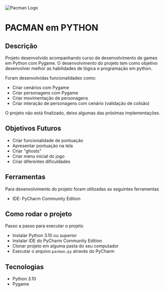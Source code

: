 <img src="https://images-wixmp-ed30a86b8c4ca887773594c2.wixmp.com/f/11a10a01-ac23-4fea-ad5a-b51f53084159/d5z4y44-5a033ac4-452f-4518-bab5-61adb388a320.png?token=eyJ0eXAiOiJKV1QiLCJhbGciOiJIUzI1NiJ9.eyJzdWIiOiJ1cm46YXBwOjdlMGQxODg5ODIyNjQzNzNhNWYwZDQxNWVhMGQyNmUwIiwiaXNzIjoidXJuOmFwcDo3ZTBkMTg4OTgyMjY0MzczYTVmMGQ0MTVlYTBkMjZlMCIsIm9iaiI6W1t7InBhdGgiOiJcL2ZcLzExYTEwYTAxLWFjMjMtNGZlYS1hZDVhLWI1MWY1MzA4NDE1OVwvZDV6NHk0NC01YTAzM2FjNC00NTJmLTQ1MTgtYmFiNS02MWFkYjM4OGEzMjAucG5nIn1dXSwiYXVkIjpbInVybjpzZXJ2aWNlOmZpbGUuZG93bmxvYWQiXX0.5BT_5oRLFjxT7L-X0Ibqxe-teVl0469hKl4yREwtJzc" alt="Pacman Logo" />

# PACMAN em PYTHON

## Descrição
Projeto desenvolvido acompanhando curso de desenvolvimento de games em Python com Pygame. 
O desenvolvimento do projeto tem como objetivo desenvolver melhor as habilidades de lógica e programação em python.

Foram desenvolvidas funcionalidades como:
- Criar cenários com Pygame
- Criar personagens com Pygame
- Criar movimentação de personagens
- Criar interação de personagens com cenário (validação de colisão)

O projeto não está finalizado, deixo algumas das próximas implementações.

## Objetivos Futuros
- Criar funcionalidade de pontuação
- Apresentar pontuação na tela
- Criar "ghosts"
- Criar menu inicial do jogo
- Criar diferentes dificuldades

## Ferramentas
Para desenvolvimento do projeto foram utilizadas as seguintes ferramentas
- IDE: PyCharm Community Edition

## Como rodar o projeto
Passo a passo para executar o projeto
- Instalar Python 3.10 ou superior
- Instalar IDE do PyCharm Community Edition
- Clonar projeto em alguma pasta do seu computador
- Executar o arquivo `pacman.py` através do PyCharm

## Tecnologias
- Python 3.10
- Pygame